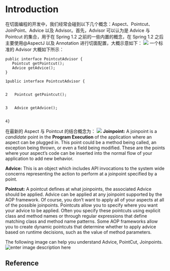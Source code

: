 # Introduction

在切面编程的开发中，我们经常会碰到以下几个概念：Aspect、Pointcut、JoinPoint、Advice 以及 Advisor。首先，Advisor 可以认为是 Advice 与 Pointcut 的集合，用于在 Spring 1.2 之前的一些内置的概念，在 Spring 1.2 之后主要使用@AspectJ 以及 Annotation 进行切面配置，大概示意如下：
![](http://i.stack.imgur.com/zLOlc.gif)
一个标准的 Advisor 大概如下所示：

```
public interface PointcutAdvisor {
   Pointcut getPointcut();
   Advice getAdvice();
}

1public interface PointcutAdvisor {


2   Pointcut getPointcut();


3   Advice getAdvice();


4}
```

在最新的 Aspect 与 Pointcut 的结合概念为：
![](http://i.stack.imgur.com/k32oZ.jpg)
**Joinpoint:** A joinpoint is a _candidate_ point in the **Program Execution** of the application where an aspect can be plugged in. This point could be a method being called, an exception being thrown, or even a field being modified. These are the points where your aspect’s code can be inserted into the normal flow of your application to add new behavior.

**Advice:** This is an object which includes API invocations to the system wide concerns representing the action to perform at a joinpoint specified by a point.

**Pointcut:** A pointcut defines at what joinpoints, the associated Advice should be applied. Advice can be applied at any joinpoint supported by the AOP framework. Of course, you don’t want to apply all of your aspects at all of the possible joinpoints. Pointcuts allow you to specify where you want your advice to be applied. Often you specify these pointcuts using explicit class and method names or through regular expressions that define matching class and method name patterns. Some AOP frameworks allow you to create dynamic pointcuts that determine whether to apply advice based on runtime decisions, such as the value of method parameters.

The following image can help you understand Advice, PointCut, Joinpoints. ![enter image description here](http://i.stack.imgur.com/J7Hrh.png)

## Reference
